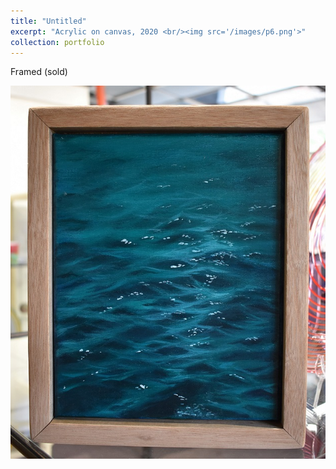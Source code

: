 ```yaml
---
title: "Untitled"
excerpt: "Acrylic on canvas, 2020 <br/><img src='/images/p6.png'>"
collection: portfolio
---
```

Framed (sold)


![p7_f](/images/p6_f.JPG)
